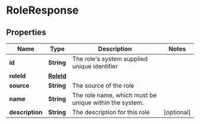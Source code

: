

# RoleResponse


## Properties

| Name | Type | Description | Notes |
|------------ | ------------- | ------------- | -------------|
|**id** | **String** | The role&#39;s system supplied unique identifier |  |
|**roleId** | [**RoleId**](RoleId.md) |  |  |
|**source** | **String** | The source of the role |  |
|**name** | **String** | The role name, which must be unique within the system. |  |
|**description** | **String** | The description for this role |  [optional] |



